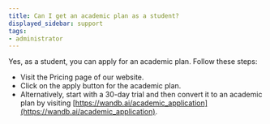 ```yaml
---
title: Can I get an academic plan as a student?
displayed_sidebar: support
tags:
- administrator
---
```

Yes, as a student, you can apply for an academic plan. Follow these steps: 

- Visit the Pricing page of our website. 
- Click on the apply button for the academic plan.
- Alternatively, start with a 30-day trial and then convert it to an academic plan by visiting [https://wandb.ai/academic_application](https://wandb.ai/academic_application).
    